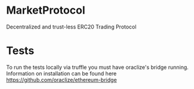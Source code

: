 # MarketProtocol
Decentralized and trust-less ERC20 Trading Protocol

# Tests
To run the tests locally via truffle you must have oraclize's bridge
running. Information on installation can be found here https://github.com/oraclize/ethereum-bridge

